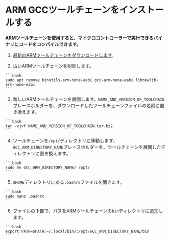 # ARM GCCツールチェーンをインストールする
<!-- # Install the ARM GCC toolchain -->

**ARMツールチェーンを使用すると、マイクロコントローラーで実行できるバイナリにコードをコンパイルできます。**
<!-- **The ARM toolchain allows you to compile code into binary that your microcontroller can run.** -->

1. [最新のARMツールチェーンをダウンロードします](https://developer.arm.com/tools-and-software/open-source-software/developer-tools/gnu-toolchain/gnu-rm/downloads)。
<!-- 1. [Download the latest ARM toolchain](https://developer.arm.com/tools-and-software/open-source-software/developer-tools/gnu-toolchain/gnu-rm/downloads) -->

2. 古いARMツールチェーンを削除します。
  <!-- 2. Remove the old ARM toolchain -->

    ```bash
    sudo apt remove binutils-arm-none-eabi gcc-arm-none-eabi libnewlib-arm-none-eabi
    ```

3. 新しいARMツールチェーンを展開します。`NAME_AND_VERSION_OF_TOOLCHAIN`プレースホルダーを、ダウンロードしたツールチェーンファイルの名前に置き換えます。
  <!-- 3. Untar the new ARM toolchain. Replace the `NAME_AND_VERSION_OF_TOOLCHAIN` placeholder with the name of the toolchain file you downloaded -->

    ```bash
    tar -xjvf NAME_AND_VERSION_OF_TOOLCHAIN.tar.bz2
    ```

4. ツールチェーンを`/opt/`ディレクトリに移動します。`GCC_ARM_DIRECTORY_NAME`プレースホルダーを、ツールチェーンを展開したディレクトリに置き換えます。
  <!-- 4. Move the toolchain to the `/opt/` directory. Replace the `GCC_ARM_DIRECTORY_NAME` placeholder with the directory where you untarred the toolchain -->

    ```bash
    sudo mv GCC_ARM_DIRECTORY_NAME/ /opt/
    ```

5. `$HOME`ディレクトリにある`.bashrc`ファイルを開きます。
  <!-- 5. Open the `.bashrc` file in your `$HOME` directory -->

    ```bash
    sudo nano .bashrc
    ```

6. ファイルの下部で、パスをARMツールチェーンの`bin`ディレクトリに追加します。
  <!-- 6. At the bottom of the file, add the path to the ARM toolchain's `bin` directory -->

    ```bash
    export PATH=$PATH:~/.local/bin/:/opt/GCC_ARM_DIRECTORY_NAME/bin
    ```
